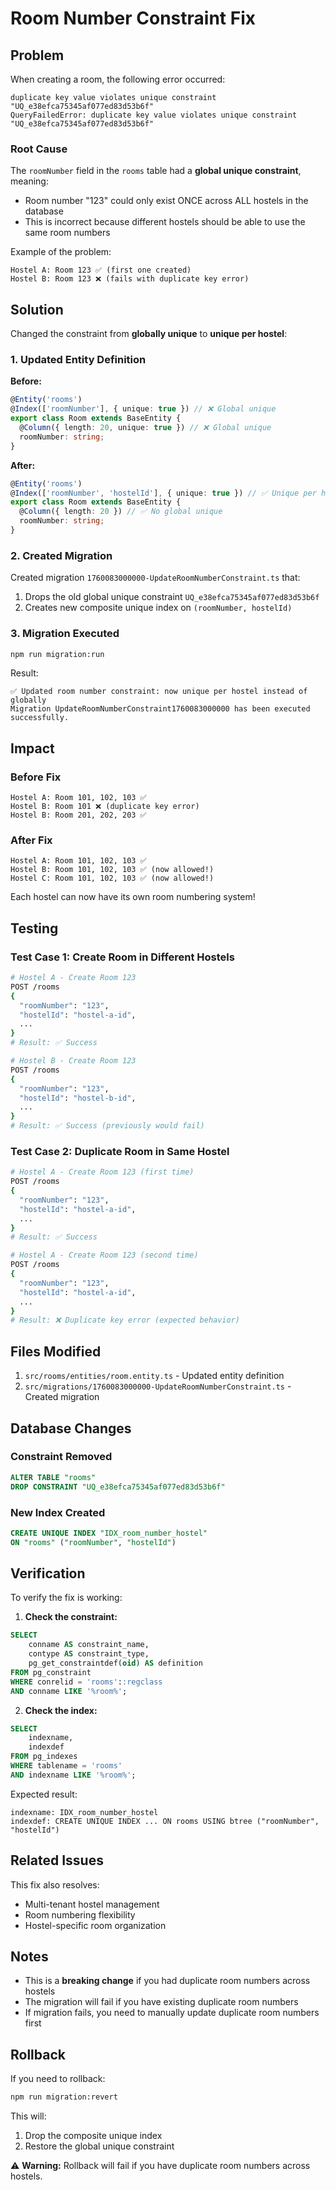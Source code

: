 # Room Number Constraint Fix

## Problem

When creating a room, the following error occurred:

```
duplicate key value violates unique constraint "UQ_e38efca75345af077ed83d53b6f"
QueryFailedError: duplicate key value violates unique constraint "UQ_e38efca75345af077ed83d53b6f"
```

### Root Cause

The `roomNumber` field in the `rooms` table had a **global unique constraint**, meaning:
- Room number "123" could only exist ONCE across ALL hostels in the database
- This is incorrect because different hostels should be able to use the same room numbers

Example of the problem:
```
Hostel A: Room 123 ✅ (first one created)
Hostel B: Room 123 ❌ (fails with duplicate key error)
```

## Solution

Changed the constraint from **globally unique** to **unique per hostel**:

### 1. Updated Entity Definition

**Before:**
```typescript
@Entity('rooms')
@Index(['roomNumber'], { unique: true }) // ❌ Global unique
export class Room extends BaseEntity {
  @Column({ length: 20, unique: true }) // ❌ Global unique
  roomNumber: string;
}
```

**After:**
```typescript
@Entity('rooms')
@Index(['roomNumber', 'hostelId'], { unique: true }) // ✅ Unique per hostel
export class Room extends BaseEntity {
  @Column({ length: 20 }) // ✅ No global unique
  roomNumber: string;
}
```

### 2. Created Migration

Created migration `1760083000000-UpdateRoomNumberConstraint.ts` that:
1. Drops the old global unique constraint `UQ_e38efca75345af077ed83d53b6f`
2. Creates new composite unique index on `(roomNumber, hostelId)`

### 3. Migration Executed

```bash
npm run migration:run
```

Result:
```
✅ Updated room number constraint: now unique per hostel instead of globally
Migration UpdateRoomNumberConstraint1760083000000 has been executed successfully.
```

## Impact

### Before Fix
```
Hostel A: Room 101, 102, 103 ✅
Hostel B: Room 101 ❌ (duplicate key error)
Hostel B: Room 201, 202, 203 ✅
```

### After Fix
```
Hostel A: Room 101, 102, 103 ✅
Hostel B: Room 101, 102, 103 ✅ (now allowed!)
Hostel C: Room 101, 102, 103 ✅ (now allowed!)
```

Each hostel can now have its own room numbering system!

## Testing

### Test Case 1: Create Room in Different Hostels
```bash
# Hostel A - Create Room 123
POST /rooms
{
  "roomNumber": "123",
  "hostelId": "hostel-a-id",
  ...
}
# Result: ✅ Success

# Hostel B - Create Room 123
POST /rooms
{
  "roomNumber": "123",
  "hostelId": "hostel-b-id",
  ...
}
# Result: ✅ Success (previously would fail)
```

### Test Case 2: Duplicate Room in Same Hostel
```bash
# Hostel A - Create Room 123 (first time)
POST /rooms
{
  "roomNumber": "123",
  "hostelId": "hostel-a-id",
  ...
}
# Result: ✅ Success

# Hostel A - Create Room 123 (second time)
POST /rooms
{
  "roomNumber": "123",
  "hostelId": "hostel-a-id",
  ...
}
# Result: ❌ Duplicate key error (expected behavior)
```

## Files Modified

1. `src/rooms/entities/room.entity.ts` - Updated entity definition
2. `src/migrations/1760083000000-UpdateRoomNumberConstraint.ts` - Created migration

## Database Changes

### Constraint Removed
```sql
ALTER TABLE "rooms" 
DROP CONSTRAINT "UQ_e38efca75345af077ed83d53b6f"
```

### New Index Created
```sql
CREATE UNIQUE INDEX "IDX_room_number_hostel" 
ON "rooms" ("roomNumber", "hostelId")
```

## Verification

To verify the fix is working:

1. **Check the constraint:**
```sql
SELECT 
    conname AS constraint_name,
    contype AS constraint_type,
    pg_get_constraintdef(oid) AS definition
FROM pg_constraint
WHERE conrelid = 'rooms'::regclass
AND conname LIKE '%room%';
```

2. **Check the index:**
```sql
SELECT 
    indexname,
    indexdef
FROM pg_indexes
WHERE tablename = 'rooms'
AND indexname LIKE '%room%';
```

Expected result:
```
indexname: IDX_room_number_hostel
indexdef: CREATE UNIQUE INDEX ... ON rooms USING btree ("roomNumber", "hostelId")
```

## Related Issues

This fix also resolves:
- Multi-tenant hostel management
- Room numbering flexibility
- Hostel-specific room organization

## Notes

- This is a **breaking change** if you had duplicate room numbers across hostels
- The migration will fail if you have existing duplicate room numbers
- If migration fails, you need to manually update duplicate room numbers first

## Rollback

If you need to rollback:

```bash
npm run migration:revert
```

This will:
1. Drop the composite unique index
2. Restore the global unique constraint

⚠️ **Warning:** Rollback will fail if you have duplicate room numbers across hostels.
